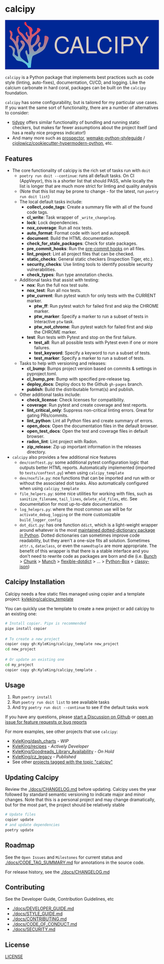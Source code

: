 # calcipy

![./calcipy-banner.svg](https://raw.githubusercontent.com/KyleKing/calcipy/main/docs/calcipy-banner.svg)

`calcipy` is a Python package that implements best practices such as code style (linting, auto-fixes), documentation, CI/CD, and logging. Like the calcium carbonate in hard coral, packages can be built on the `calcipy` foundation.

`calcipy` has some configurability, but is tailored for my particular use cases. If you want the same sort of functionality, there are a number of alternatives to consider:

- [tidypy](https://github.com/jayclassless/tidypy#features) offers similar functionality of bundling and running static checkers, but makes far fewer assumptions about the project itself (and has a really nice progress indicator!)
- And many more such as [prospector](https://github.com/PyCQA/prospector), [wemake-python-styleguide](https://github.com/wemake-services/wemake-python-styleguide) / [cjolowicz/cookiecutter-hypermodern-python](https://github.com/cjolowicz/cookiecutter-hypermodern-python), etc.

## Features

- The core functionality of calcipy is the rich set of tasks run with `doit`
    - `poetry run doit --continue`: runs all default tasks. On CI (AppVeyor), this is a shorter list that should PASS, while locally the list is longer that are much more strict for linting and quality analysis
    - (Note that this list may be prone to change - for the latest, run `poetry run doit list`)
    - The local default tasks include:
        - **collect_code_tags**: Create a summary file with all of the found code tags.
        - **cl_write**: Task wrapper of `_write_changelog`.
        - **lock**: Lock dependencies.
        - **nox_coverage**: Run all nox tests.
        - **auto_format**: Format code with isort and autopep8.
        - **document**: Build the HTML documentation.
        - **check_for_stale_packages**: Check for stale packages.
        - **pre_commit_hooks**: Run the [pre-commit hooks](https://pre-commit.com/) on all files.
        - **lint_project**: Lint all project files that can be checked.
        - **static_checks**: General static checkers (Inspection Tiger, etc.).
        - **security_checks**: Use linting tools to identify possible security vulnerabilities.
        - **check_types**: Run type annotation checks.
    - Additional tasks that assist with testing:
        - **nox**: Run the full nox test suite.
        - **nox_test**: Run all nox tests.
        - **ptw_current**: Run pytest watch for only tests with the CURRENT marker.
            - **ptw_ff**: Run pytest watch for failed first and skip the CHROME marker.
            - **ptw_marker**: Specify a marker to run a subset of tests in Interactive `ptw` task.
            - **ptw_not_chrome**: Run pytest watch for failed first and skip the CHROME marker.
        - **test**: Run tests with Pytest and stop on the first failure.
            - **test_all**: Run all possible tests with Pytest even if one or more failures.
            - **test_keyword**: Specify a keyword to run a subset of tests.
            - **test_marker**: Specify a marker to run a subset of tests.
    - Tasks to help with versioning and releases:
        - **cl_bump**: Bumps project version based on commits & settings in pyproject.toml.
        - **cl_bump_pre**: Bump with specified pre-release tag.
        - **deploy_docs**: Deploy docs to the Github `gh-pages` branch.
        - **publish**: Build the distributable format(s) and publish.
    - Other additional tasks include:
        - **check_license**: Check licenses for compatibility.
        - **coverage**: Run pytest and create coverage and test reports.
        - **lint_critical_only**: Suppress non-critical linting errors. Great for gating PRs/commits.
        - **lint_python**: Lint all Python files and create summary of errors.
        - **open_docs**: Open the documentation files in the default browser.
        - **open_test_docs**: Open the test and coverage files in default browser.
        - **radon_lint**: Lint project with Radon.
        - **zip_release**: Zip up important information in the releases directory.
- `calcipy` also provides a few additional nice features
    - `dev/conftest.py`: some additional pytest configuration logic that outputs better HTML reports. Automatically implemented (imported to `tests/conftest.py`) when using `calcipy_template`
    - `dev/noxfile.py`: nox functions that can be imported and run with or without the associated doit tasks. Also automatically configured when using `calcipy_template`
    - `file_helpers.py`: some nice utilities for working with files, such as `sanitize_filename`, `tail_lines`, `delete_old_files`, etc. See documentation for most up-to-date documentation
    - `log_heleprs.py`: where the most common use will be for `activate_debug_logging` or the more customizable `build_logger_config`
    - `dot_dict.py`: has one function `ddict`, which is a light-weight wrapper around whatever is the most [maintained dotted-dictionary package in Python](https://pypi.org/search/?q=dot+accessible+dictionary&o=). Dotted dictionaries can sometimes improve code readability, but they aren't a one-size fits all solution. Sometimes `attr.s`, `dataclass`, or even the `namedtuple` are more appropriate. The benefit of this wrapper is that there is a stable interface and you don't need to rewrite code as packages are born and die (i.e. [Bunch](https://pypi.org/project/bunch/) > [Chunk](https://pypi.org/project/chunk/) > [Munch](https://pypi.org/project/munch/) > [flexible-dotdict](https://pypi.org/project/flexible-dotdict/) > ... > [Python-Box](https://pypi.org/project/python-box/) > [classy-json](https://pypi.org/project/classy-json/))

## Calcipy Installation

Calcipy needs a few static files managed using copier and a template project: [kyleking/calcipy_template](https://github.com/KyleKing/calcipy_template/)

You can quickly use the template to create a new project or add calcipy to an existing one:

```sh
# Install copier. Pipx is recommended
pipx install copier

# To create a new project
copier copy gh:KyleKing/calcipy_template new_project
cd new_project

# Or update an existing one
cd my_project
copier copy gh:KyleKing/calcipy_template .
```

## Usage

1. Run `poetry install`
2. Run `poetry run doit list` to see available tasks
3. And try `poetry run doit --continue` to see if the default tasks work

If you have any questions, please [start a Discussion on Github](https://github.com/KyleKing/calcipy/discussions/) or [open an issue for feature requests or bug reports](https://github.com/KyleKing/calcipy/issues/)

For more examples, see other projects that use `calcipy`:

- [KyleKing/dash_charts](https://github.com/KyleKing/dash_charts) - *WIP*
- [KyleKing/recipes](https://github.com/KyleKing/recipes) - *Actively Developer*
- [KyleKing/Goodreads_Library_Availability](https://github.com/KyleKing/Goodreads_Library_Availability) - *On Hold*
- [KyleKing/cz_legacy](https://github.com/KyleKing/cz_legacy) - *Published*
- See other [projects tagged with the topic "calcipy"](https://github.com/topics/calcipy)

## Updating Calcipy

Review the [./docs/CHANGELOG.md](./docs/CHANGELOG.md) before updating. Calcipy uses the year followed by standard semantic versioning to indicate major and minor changes. Note that this is a personal project and may change dramatically, but for the most part, the project should be relatively stable

```sh
# Update files
copier update
# and update dependencies
poetry update
```

## Roadmap

See the `Open Issues` and `Milestones` for current status and [./docs/CODE_TAG_SUMMARY.md](./docs/CODE_TAG_SUMMARY.md) for annotations in the source code.

For release history, see the [./docs/CHANGELOG.md](./docs/CHANGELOG.md)

## Contributing

See the Developer Guide, Contribution Guidelines, etc

- [./docs/DEVELOPER_GUIDE.md](./docs/DEVELOPER_GUIDE.md)
- [./docs/STYLE_GUIDE.md](./docs/STYLE_GUIDE.md)
- [./docs/CONTRIBUTING.md](./docs/CONTRIBUTING.md)
- [./docs/CODE_OF_CONDUCT.md](./docs/CODE_OF_CONDUCT.md)
- [./docs/SECURITY.md](./docs/SECURITY.md)

## License

[LICENSE](https://github.com/KyleKing/calcipy/tree/main/LICENSE)
